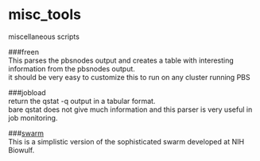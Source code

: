 # misc_tools
miscellaneous scripts  

###freen  
  This parses the pbsnodes output and creates a table with interesting information from the pbsnodes output.  
  it should be very easy to customize this to run on any cluster running PBS  


###jobload  
  return the qstat -q output in a tabular format.  
  bare qstat does not give much information and this parser is very useful in job monitoring.  


###[swarm](https://hpc.nih.gov/apps/swarm.html)  
  This is a simplistic version of the sophisticated swarm developed at NIH Biowulf.  
